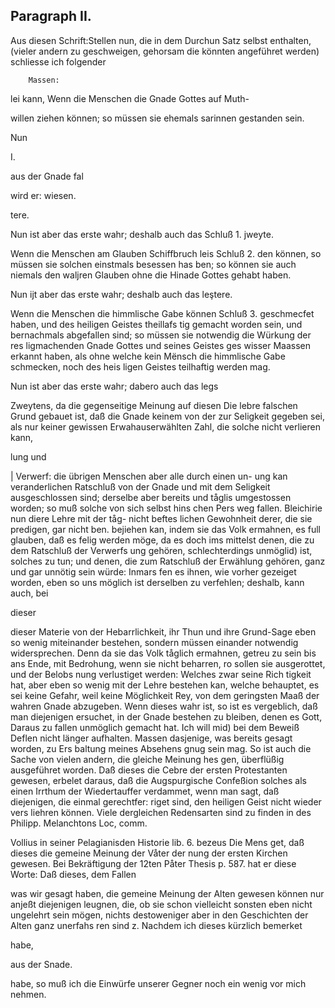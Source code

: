 

<!-- Seite 368 -->
Paragraph  II.
--------------

Aus diesen Schrift:Stellen nun, die in dem Durchun Satz selbst enthalten, (vieler andern zu geschweigen, gehorsam die könnten angeführet werden) schliesse ich folgender

        Massen:
lei kann, Wenn die Menschen die Gnade Gottes auf Muth-

willen ziehen können; so müssen sie ehemals sarinnen
gestanden sein.

Nun

I.

aus der Gnade fal

wird er: wiesen.



tere.
<!-- Seite 369 -->
Nun ist aber das erste wahr; deshalb
 auch das Schluß 1. jweyte.

Wenn die Menschen am Glauben Schiffbruch leis Schluß 2. den können, so müssen sie solchen einstmals besessen has ben; so können sie auch niemals den waljren Glauben ohne die Hinade Gottes gehabt haben.

Nun ijt aber das erste wahr; deshalb
 auch das leştere.

Wenn die Menschen die himmlische Gabe können Schluß 3. geschmecfet haben, und des heiligen Geistes theillafs tig gemacht worden sein, und bernachmals abgefallen sind; so müssen sie notwendig die Würkung der res ligmachenden Gnade Gottes und seines Geistes ges wisser Maassen erkannt haben, als ohne welche kein Mënsch die himmlische Gabe schmecken, noch des heis ligen Geistes teilhaftig werden mag.

Nun ist aber das erste wahr; dabero auch das legs

Zweytens, da die gegenseitige Meinung auf diesen Die lebre falschen Grund gebauet ist, daß die Gnade keinem von der zur Seligkeit gegeben sei, als nur keiner gewissen Erwahauserwählten Zahl, die solche nicht verlieren kann,

lung und

| Verwerf: die übrigen Menschen aber alle durch einen un- ung kan veranderlichen Ratschluß von der Gnade und mit dem Seligkeit ausgeschlossen sind; derselbe aber bereits und tåglis umgestossen worden; so muß solche von sich selbst hins chen Pers weg fallen. Bleichirie nun diere Lehre mit der tåg- nicht beftes lichen Gewohnheit derer, die sie predigen, gar nicht ben. bejiehen kan, indem sie das Volk ermahnen, es full glauben, daß es felig werden möge, da es doch ims mittelst denen, die zu dem Ratschluß der Verwerfs ung gehören, schlechterdings unmöglid) ist, solches zu tun; und denen, die zum Ratschluß der Erwählung gehören, ganz und gar unnötig sein würde: Inmars fen es ihnen, wie vorher gezeiget worden, eben so uns möglich ist derselben zu verfehlen; deshalb, kann auch, bei

dieser
<!-- Seite 370 -->


dieser Materie von der Hebarrlichkeit, ihr Thun und ihre Grund-Sage eben so wenig miteinander bestehen, sondern müssen einander notwendig widersprechen. Denn da sie das Volk tåglich ermahnen, getreu zu sein bis ans Ende, mit Bedrohung, wenn sie nicht beharren, ro sollen sie ausgerottet, und der Belobs nung verlustiget werden: Welches zwar seine Rich tigkeit hat, aber eben so wenig mit der Lehre bestehen kan, welche behauptet, es sei keine Gefahr, weil keine Möglichkeit Rey, von dem geringsten Maaß der wahren Gnade abzugeben. Wenn dieses wahr ist, so ist es vergeblich, daß man diejenigen ersuchet, in der Gnade bestehen zu bleiben, denen es Gott, Daraus zu fallen unmöglich gemacht hat. Ich will mid) bei dem Beweiß Deflen nicht länger aufhalten. Massen dasjenige, was bereits gesagt worden, zu Ers baltung meines Absehens gnug sein mag. So ist auch die Sache von vielen andern, die gleiche Meinung hes gen, überflüßig ausgeführet worden. Daß dieses die Cebre der ersten Protestanten gewesen, erbelet daraus, daß die Augspurgische Confeßion solches als einen Irrthum der Wiedertauffer verdammet, wenn man sagt, daß diejenigen, die einmal gerechtfer: riget sind, den heiligen Geist nicht wieder vers liehren können. Viele dergleichen Redensarten sind zu finden in des Philipp. Melanchtons Loc, comm.

Vollius in seiner Pelagianisden Historie lib. 6. bezeus Die Mens get, daß dieses die gemeine Meinung der Våter der nung der ersten Kirchen gewesen. Bei Bekräftigung der 12ten Påter Thesis p. 587. hat er diese Worte: Daß dieses, dem Fallen

was wir gesagt haben, die gemeine Meinung der Alten gewesen können nur anjeßt diejenigen leugnen, die, ob sie schon vielleicht sonsten eben nicht ungelehrt sein mögen, nichts destoweniger aber in den Geschichten der Alten ganz unerfahs ren sind z. Nachdem ich dieses kürzlich bemerket

habe,

aus der Snade.
<!-- Seite 371 -->
 habe, so muß ich die Einwürfe unserer Gegner noch
ein wenig vor mich nehmen.
